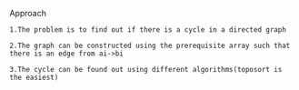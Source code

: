 Approach

    1.The problem is to find out if there is a cycle in a directed graph

    2.The graph can be constructed using the prerequisite array such that there is an edge from ai->bi

    3.The cycle can be found out using different algorithms(toposort is the easiest)

    